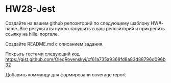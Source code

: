 # HW28-Jest
Создайте на вашем github репозиторий по следующему шаблону HW#-name. Все результаты нужно запушить в ваш репозиторий и прикрепить ссылку на hillel портале.

Создайте README.md с описанием задания.

Покрыть тестами следующий код
https://gist.github.com/OlegRovenskyi/cf61a735a9368fd8a83d88796d096b32

Добавить комманду для формировани coverage report

